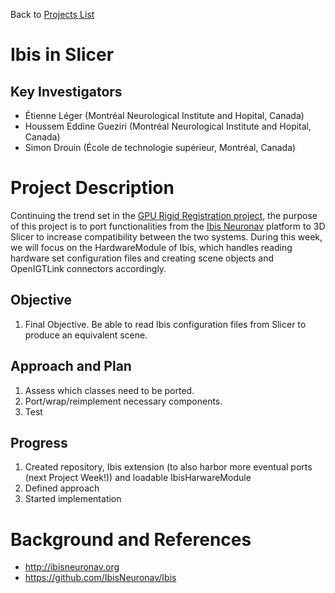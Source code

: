Back to [Projects List](../../README.md#ProjectsList)

# Ibis in Slicer

## Key Investigators
- Étienne Léger (Montréal Neurological Institute and Hopital, Canada)
- Houssem Eddine Gueziri (Montréal Neurological Institute and Hopital, Canada)
- Simon Drouin (École de technologie supérieur, Montréal, Canada)

# Project Description
<!-- Add a short paragraph describing the project. -->
Continuing the trend set in the [GPU Rigid Registration project](https://github.com/NA-MIC/ProjectWeek/blob/master/PW35_2021_Virtual/Projects/GPURigidRegistration/README.md), the purpose of this project is to port functionalities from the [Ibis Neuronav](http://ibisneuronav.org/) platform to 3D Slicer to increase compatibility between the two systems. During this week, we will focus on the HardwareModule of Ibis, which handles reading hardware set configuration files and creating scene objects and OpenIGTLink connectors accordingly.

## Objective
<!-- Describe here WHAT you would like to achieve (what you will have as end result). -->
1. Final Objective. Be able to read Ibis configuration files from Slicer to produce an equivalent scene.

## Approach and Plan
<!-- Describe here HOW you would like to achieve the objectives stated above. -->
1. Assess which classes need to be ported.
2. Port/wrap/reimplement necessary components.
3. Test

## Progress
1. Created repository, Ibis extension (to also harbor more eventual ports (next Project Week!)) and loadable IbisHarwareModule
2. Defined approach
3. Started implementation

# Background and References
<!-- If you developed any software, include link to the source code repository. If possible, also add links to sample data, and to any relevant publications. -->
- http://ibisneuronav.org 
- https://github.com/IbisNeuronav/Ibis 
